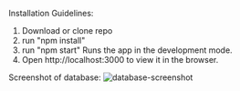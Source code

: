 Installation Guidelines:
1) Download or clone repo
2) run "npm install"
3) run "npm start" Runs the app in the development mode.
4) Open http://localhost:3000 to view it in the browser.

Screenshot of database:
![database-screenshot](https://github.com/jasperdrinnon/mitxpro-badbank-fullstack/assets/109889213/4fa283a3-7815-4ae2-b039-83fc72b6e2fe)
